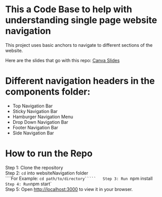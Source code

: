 # This a Code Base to help with understanding single page website navigation
This project uses basic anchors to navigate to different sections of the website.

Here are the slides that go with this repo:
[Canva Slides](https://www.canva.com/design/DAGL_T6xJ-0/nrNXNa0zO_14VTvGsQbgIQ/edit?utm_content=DAGL_T6xJ-0&utm_campaign=designshare&utm_medium=link2&utm_source=sharebutton)

# Different navigation headers in the components folder:
- Top Navigation Bar
- Sticky Navigation Bar
- Hamburger Navigation Menu
- Drop Down Navigation Bar
- Footer Navigation Bar
- Side Navigation Bar

# How to run the Repo

Step 1: Clone the repository  
Step 2: `cd` into websiteNavigation folder  
````For Example: `cd path/to/directory`````  
Step 3: Run `npm install`  
Step 4: Run `npm start`  
Step 5: Open [http://localhost:3000](http://localhost:3000) to view it in your browser.

